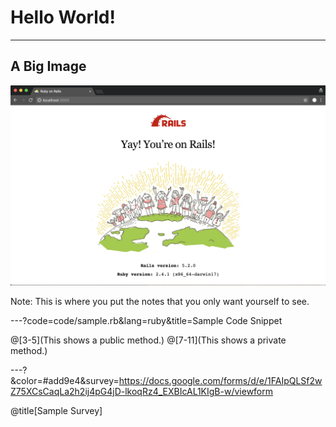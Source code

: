 # Hello World!

---

## A Big Image

![Rails](assets/image/rails_screenshot.png)

Note: This is where you put the notes that you only want yourself to see.

---?code=code/sample.rb&lang=ruby&title=Sample Code Snippet

@[3-5](This shows a public method.)
@[7-11](This shows a private method.)

---?&color=#add9e4&survey=https://docs.google.com/forms/d/e/1FAIpQLSf2wZ75XCsCaqLa2h2ij4pG4jD-lkoqRz4_EXBIcAL1KIgB-w/viewform

@title[Sample Survey]

